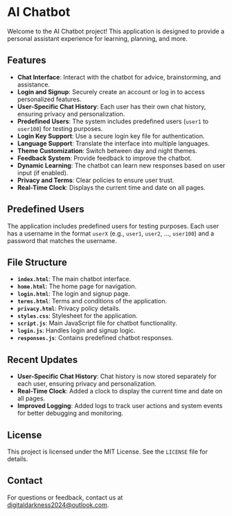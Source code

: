 # AI Chatbot

Welcome to the AI Chatbot project! This application is designed to provide a personal assistant experience for learning, planning, and more.

## Features

- **Chat Interface**: Interact with the chatbot for advice, brainstorming, and assistance.
- **Login and Signup**: Securely create an account or log in to access personalized features.
- **User-Specific Chat History**: Each user has their own chat history, ensuring privacy and personalization.
- **Predefined Users**: The system includes predefined users (`user1` to `user100`) for testing purposes.
- **Login Key Support**: Use a secure login key file for authentication.
- **Language Support**: Translate the interface into multiple languages.
- **Theme Customization**: Switch between day and night themes.
- **Feedback System**: Provide feedback to improve the chatbot.
- **Dynamic Learning**: The chatbot can learn new responses based on user input (if enabled).
- **Privacy and Terms**: Clear policies to ensure user trust.
- **Real-Time Clock**: Displays the current time and date on all pages.

## Predefined Users

The application includes predefined users for testing purposes. Each user has a username in the format `userX` (e.g., `user1`, `user2`, ..., `user100`) and a password that matches the username.

## File Structure

- **`index.html`**: The main chatbot interface.
- **`home.html`**: The home page for navigation.
- **`login.html`**: The login and signup page.
- **`terms.html`**: Terms and conditions of the application.
- **`privacy.html`**: Privacy policy details.
- **`styles.css`**: Stylesheet for the application.
- **`script.js`**: Main JavaScript file for chatbot functionality.
- **`login.js`**: Handles login and signup logic.
- **`responses.js`**: Contains predefined chatbot responses.

## Recent Updates

- **User-Specific Chat History**: Chat history is now stored separately for each user, ensuring privacy and personalization.
- **Real-Time Clock**: Added a clock to display the current time and date on all pages.
- **Improved Logging**: Added logs to track user actions and system events for better debugging and monitoring.

## License

This project is licensed under the MIT License. See the `LICENSE` file for details.

## Contact

For questions or feedback, contact us at [digitaldarkness2024@outlook.com](mailto:digitaldarkness2024@outlook.com).